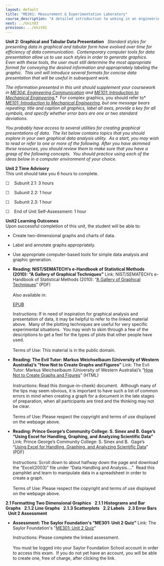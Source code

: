 ```yaml
---
layout: default
title: "ME301: Measurement & Experimentation Laboratory"
course_description: "A detailed introduction to woking in an engineering lab. Topics include scientific notation and statistics, with particular emphasis on graphical data representation, electrical measurements, computer aided data acquisition, mass, time, force, temperature, and displacement."
next: ../Unit03
previous: ../Unit01
---
```

**Unit 2: Graphical and Tabular Data Presentation** <span
id="2"></span> 
*Standard styles for presenting data in graphical and tabular form have
evolved over time for efficiency of data communication.  Contemporary
computer tools for data presentation allow us to use such styles in
order to generate graphics.  Even with these tools, the user must still
determine the most appropriate format for conveying the desired
information and appropriately labeling the graphic.  This unit will
introduce several formats for concise data presentation that will be
useful in subsequent work.*  
  
 *The information presented in this unit should supplement your
coursework in* [*ME304: Engineering
Communication*](../../courses/me304/) *and* [*ME101: Introduction to
Mechanical Engineering.*](../../courses/me101/)*  For complex graphics,
you should refer to* [*ME101: Introduction to Mechanical
Engineering*](../../courses/me101/)*, but one message bears repeating:
title and caption all graphics, label all axes, provide a key for all
symbols, and specify whether error bars are one or two standard
deviations.*  
  
 *You probably have access to several utilities for creating graphical
presentations of data.  The list below contains topics that you should
explore in your own graphical data analysis utility.  As a start, you
may wish to read or refer to one or more of the following.* *After you
have skimmed these resources, you should review them to make sure that
you have a grasp of the following concepts.  You should practice using
each of the ideas below in a computer environment of your choice.*

**Unit 2 Time Advisory**  
This unit should take you 6 hours to complete.

☐    Subunit 2.1: 3 hours

☐    Subunit 2.2: 1 hour

☐    Subunit 2.3: 1 hour

☐    End of Unit Self-Assessment: 1 hour

**Unit2 Learning Outcomes**  
Upon successful completion of this unit, the student will be able to:

-   Create two-dimensional graphs and charts of data.
-   Label and annotate graphs appropriately.
-   Use appropriate computer-based tools for simple data analysis and
    graphic generation.

-   **Reading: NIST/SEMATECH’s e-Handbook of Statistical Methods (2010):
    “A Gallery of Graphical Techniques”**
    Link: NIST/SEMATECH’s e-Handbook of Statistical Methods (2010): “[A
    Gallery of Graphical
    Techniques](http://www.saylor.org/site/wp-content/uploads/2011/07/ME301-1.1.pdf)”
    (PDF)  
        
     Also available in:  

    [EPUB](http://www.saylor.org/site/wp-content/uploads/2011/07/ME301-1.1-National-Institute-of-Standards.epub)  
      
     Instructions: If in need of inspiration for graphical analysis and
    presentation of data, it may be helpful to refer to the linked
    material above.  Many of the plotting techniques are useful for very
    specific experimental situations.  You may wish to skim through a
    few of the descriptions to get a feel for the types of plots that
    other people have used.  
        
     Terms of Use: This material is in the public domain. 

-   **Reading: The Evil Tutor: Markus Weichselbaum (University of
    Western Australia)’s “How Not to Create Graphs and Figures”**
    Link: The Evil Tutor: Markus Weichselbaum (University of Western
    Australia)’s “[How Not to Create Graphs and
    Figures](http://www.eviltutor.com/)” (HTML)  
        
     Instructions: Read this (tongue-in-cheek) document.  Although many
    of the tips may seem obvious, it is important to have such a list of
    common errors in mind when creating a graph for a document in the
    late stages of preparation, when all participants are tired and the
    thinking may not be clear.  
        
     Terms of Use: Please respect the copyright and terms of use
    displayed on the webpage above.

-   **Reading: Prince George’s Community College: S. Sinex and B. Gage’s
    “Using Excel for Handling, Graphing, and Analyzing Scientific
    Data”**
    Link: Prince George’s Community College: S. Sinex and B.  Gage’s
    “[Using Excel for Handling, Graphing, and Analyzing Scientific
    Data](http://academic.pgcc.edu/psc/)” (PDF)  
        
     Instructions: Scroll down to about halfway down the page and
    download the “Excel(2003)” file under “Data Handling and
    Analysis….”  Read this pamphlet and learn to manipulate data in a
    spreadsheet in order to create a graph.  
        
     Terms of Use: Please respect the copyright and terms of use
    displayed on the webpage above.

**2.1 Formatting Two Dimensional Graphics** <span id="2.1"></span> 
**2.1.1 Histograms and Bar Graphs** <span id="2.1.1"></span> 
**2.1.2 Line Graphs** <span id="2.1.2"></span> 
**2.1.3 Scatterplots** <span id="2.1.3"></span> 
**2.2 Labels** <span id="2.2"></span> 
**2.3 Error Bars** <span id="2.3"></span> 
**Unit 2 Assessment** <span id="2.4"></span> 
-   **Assessment: The Saylor Foundation's "ME301: Unit 2 Quiz"**
    Link: The Saylor Foundation's "[ME301: Unit 2
    Quiz](http://school.saylor.org/mod/quiz/view.php?id=917)"  
      
     Instructions: Please complete the linked assessment.  
        
     You must be logged into your Saylor Foundation School account in
    order to access this exam.  If you do not yet have an account, you
    will be able to create one, free of charge, after clicking the
    link. 


